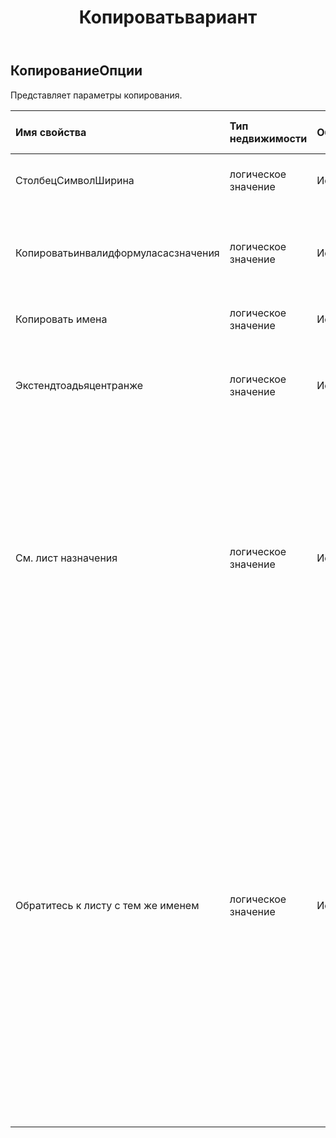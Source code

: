 ﻿---
title: Копироватьвариант
second_title: Aspose.Cells Cloud Documen
type: docs
url: /ru/specification/model/copyoptions/
description: "Aspose.Cells Спецификация облачной модели: CopyOptions. Легко обрабатывайте Excel и другие документы электронных таблиц с помощью таких функций, как открытие, создание, редактирование, разделение, слияние, сравнение и преобразование."
kwords: Excel, Office, электронная таблица, Cloud REST API, CopyOptions
weight: 50
---
## **КопированиеОпции**

 Представляет параметры копирования.

| Имя свойства| Тип недвижимости| Обнуляемый| Только чтение| Значение по умолчанию| Описание|
|:- |:- |:- |:- |:- |:- |
| СтолбецСимволШирина| логическое значение| Истинный| ЛОЖЬ|| Указывает, копируется ли ширина столбца в символах.|
| Копироватьинвалидформуласасзначения| логическое значение| Истинный| ЛОЖЬ|| Если формула недействительна для конечного пункта назначения, копируйте только значения.|
| Копировать имена| логическое значение| Истинный| ЛОЖЬ||Указывает, копируются ли имена.|
| Экстендтоадьяцентранже| логическое значение| Истинный| ЛОЖЬ|| Указывает, расширяются ли диапазоны при копировании диапазона в соседний диапазон.|
| См. лист назначения| логическое значение| Истинный| ЛОЖЬ|| При копировании диапазона в тот же файл, когда диаграмма ссылается на исходный лист, значение False означает, что источник данных скопированной диаграммы не будет изменен. Значение True означает, что источник данных скопированной диаграммы ссылается на целевой лист.|
| Обратитесь к листу с тем же именем| логическое значение| Истинный| ЛОЖЬ|| В MS Excel при копировании формул, которые ссылаются на другие листы, при копировании листа на другой скопированные формулы должны ссылаться на исходную книгу. Однако в некоторых ситуациях пользователю может потребоваться, чтобы скопированные формулы ссылались на листы с тем же именем в той же книге, например, если эти листы были скопированы до операции копирования, тогда это свойство должно оставаться истинным.|

